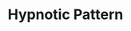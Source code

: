 ---
title: "Hypnotic Pattern"
index:
  - hypnotic-pattern
permalink: /spells/hypnotic-pattern/
tags:
  - Spell
  - 3rd Level
  - Illusion
available_for:
  - Bard
  - Sorcerer
  - Warlock
  - Wizard
level: "3rd Level"
school: "Illusion"
range: "120 ft"
comp:
  - S
  - M
material: "a glowing stick of incense or a crystal vial filled with phosphorescent material."
duration: "1 Minute"
concentration: true
attack: "WIS Save"
description: |
  You create a twisting pattern of colors that weaves through the air inside a 30-foot cube within range. The pattern appears for a moment and vanishes. Each creature in the area who sees the pattern must make a wisdom saving throw. On a failed save, the creature becomes charmed for the duration. While charmed by this spell, the creature is incapacitated and has a speed of 0.

  The spell ends for an affected creature if it takes any damage or if someone else uses an action to shake the creature out of its stupor.
excerpt: "You create a twisting pattern of colors that weaves through the air inside a 30-foot cube within range."
source: "Basic Rules"
---